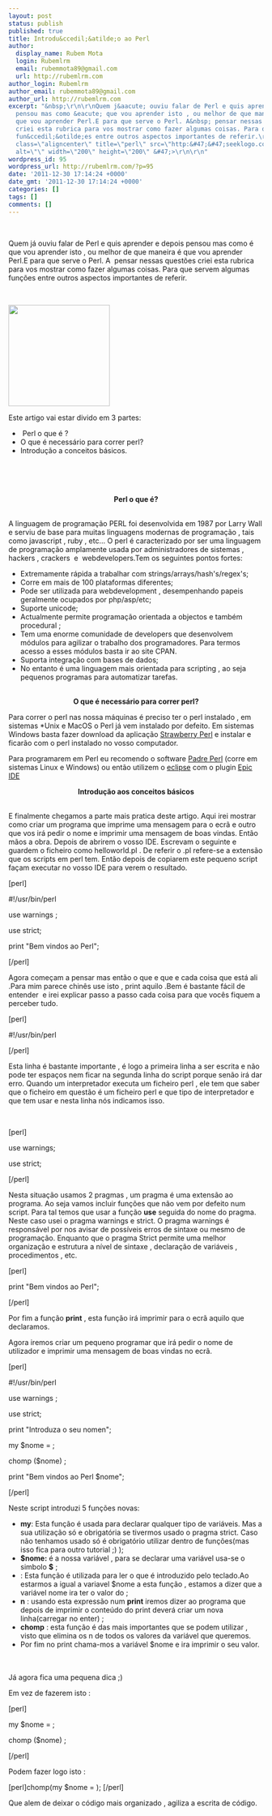 ```yaml
---
layout: post
status: publish
published: true
title: Introdu&ccedil;&atilde;o ao Perl
author:
  display_name: Rubem Mota
  login: Rubemlrm
  email: rubemmota89@gmail.com
  url: http://rubemlrm.com
author_login: Rubemlrm
author_email: rubemmota89@gmail.com
author_url: http://rubemlrm.com
excerpt: "&nbsp;\r\n\r\nQuem j&aacute; ouviu falar de Perl e quis aprender e depois
  pensou mas como &eacute; que vou aprender isto , ou melhor de que maneira &eacute;
  que vou aprender Perl.E para que serve o Perl. A&nbsp; pensar nessas quest&otilde;es
  criei esta rubrica para vos mostrar como fazer algumas coisas. Para que servem algumas
  fun&ccedil;&otilde;es entre outros aspectos importantes de referir.\r\n\r\n&nbsp;\r\n\r\n<img
  class=\"aligncenter\" title=\"perl\" src=\"http:&#47;&#47;seeklogo.com&#47;images&#47;P&#47;PERL-logo-392C2FBE62-seeklogo.com.gif\"
  alt=\"\" width=\"200\" height=\"200\" &#47;>\r\n\r\n"
wordpress_id: 95
wordpress_url: http://rubemlrm.com/?p=95
date: '2011-12-30 17:14:24 +0000'
date_gmt: '2011-12-30 17:14:24 +0000'
categories: []
tags: []
comments: []
---
```

<p> </p>
<p>Quem já ouviu falar de Perl e quis aprender e depois pensou mas como é que vou aprender isto , ou melhor de que maneira é que vou aprender Perl.E para que serve o Perl. A  pensar nessas questões criei esta rubrica para vos mostrar como fazer algumas coisas. Para que servem algumas funções entre outros aspectos importantes de referir.</p>
<p> </p>
<p><img class="aligncenter" title="perl" src="http://seeklogo.com/images/P/PERL-logo-392C2FBE62-seeklogo.com.gif" alt="" width="200" height="200" /></p>
<p><a id="more"></a><a id="more-95"></a></p>
<p>Este artigo vai estar divido em 3 partes:</p>
<ul>
<li> Perl o que é ?</li>
<li>O que é necessário para correr perl?</li>
<li>Introdução a conceitos básicos.</li><br />
</ul><br />
 </p>
<p style="text-align: center;"><strong>Perl o que é?</strong></p><br />
A linguagem de programação PERL foi desenvolvida em 1987 por Larry Wall e serviu de base para muitas linguagens modernas de programação , tais como javascript , ruby , etc... O perl é caracterizado por ser uma linguagem de programação amplamente usada por administradores de sistemas , hackers , crackers  e  webdevelopers.Tem os seguintes pontos fortes:</p>
<ul>
<li>Extremamente rápida a trabalhar com strings/arrays/hash's/regex's;</li>
<li>Corre em mais de 100 plataformas diferentes;</li>
<li>Pode ser utilizada para webdevelopment , desempenhando papeis geralmente ocupados por php/asp/etc;</li>
<li>Suporte unicode;</li>
<li>Actualmente permite programação orientada a objectos e também procedural ;</li>
<li>Tem uma enorme comunidade de developers que desenvolvem módulos para agilizar o trabalho dos programadores. Para termos acesso a esses módulos basta ir ao site CPAN.</li>
<li>Suporta integração com bases de dados;</li>
<li>No entanto é uma linguagem mais orientada para scripting , ao seja pequenos programas para automatizar tarefas.</li><br />
</ul></p>
<p style="text-align: center;"><strong>O que é necessário para correr perl?</strong></p></p>
<p style="text-align: left;">Para correr o perl nas nossa máquinas é preciso ter o perl instalado , em sistemas *Unix e MacOS o Perl já vem instalado por defeito. Em sistemas Windows basta fazer download da aplicação <a title="Strawberry Perl" href="http://strawberryperl.com/" target="_blank">Strawberry Perl</a> e instalar e ficarão com o perl instalado no vosso computador.</p></p>
<p style="text-align: left;">Para programarem em Perl eu recomendo o software <a title="Padre Perl" href="http://padre.perlide.org/" target="_blank">Padre Perl</a> (corre em sistemas Linux e Windows) ou então utilizem o <a title="Eclipse" href="http://www.eclipse.org/" target="_blank">eclipse</a> com o plugin <a title="EPIC IDE" href="http://www.epic-ide.org/" target="_blank">Epic IDE</a></p></p>
<p style="text-align: center;"><strong>Introdução aos conceitos básicos</strong></p><br />
E finalmente chegamos a parte mais pratica deste artigo. Aqui irei mostrar como criar um programa que imprime uma mensagem para o ecrã e outro que vos irá pedir o nome e imprimir uma mensagem de boas vindas. Então mãos a obra. Depois de abrirem o vosso IDE. Escrevam o seguinte e guardem o ficheiro como helloworld.pl . De referir o .pl refere-se a extensão que os scripts em perl tem. Então depois de copiarem este pequeno script façam executar no vosso IDE para verem o resultado.</p>
<p>[perl]</p>
<p>#!/usr/bin/perl</p>
<p>use warnings ;</p>
<p>use strict;</p>
<p>print "Bem vindos ao Perl";</p>
<p>[/perl]</p>
<p>Agora começam a pensar mas então o que e que e cada coisa que está ali .Para mim parece chinês use isto , print aquilo .Bem é bastante fácil de entender  e irei explicar passo a passo cada coisa para que vocês fiquem a perceber tudo.</p>
<p>[perl]</p>
<p>#!/usr/bin/perl</p>
<p>[/perl]</p>
<p>Esta linha é bastante importante , é logo a primeira linha a ser escrita e não pode ter espaços nem ficar na segunda linha do script porque senão irá dar erro. Quando um interpretador executa um ficheiro perl , ele tem que saber que o ficheiro em questão é um ficheiro perl e que tipo de interpretador e que tem usar e nesta linha nós indicamos isso.</p>
<p> </p>
<p>[perl]</p>
<p>use warnings;</p>
<p>use strict;</p>
<p>[/perl]</p>
<p>Nesta situação usamos 2 pragmas , um pragma é uma extensão ao programa. Ao seja vamos incluir funções que não vem por defeito num script. Para tal temos que usar a função <strong>use</strong> seguida do nome do pragma. Neste caso usei o pragma warnings e strict. O pragma warnings é responsável por nos avisar de possíveis erros de sintaxe ou mesmo de programação. Enquanto que o pragma Strict permite uma melhor organização e estrutura a nível de sintaxe , declaração de variáveis , procedimentos , etc.</p>
<p>[perl]</p>
<p>print "Bem vindos ao Perl";</p>
<p>[/perl]</p>
<p>Por fim a função <strong>print</strong> , esta função irá imprimir para o ecrã aquilo que declaramos.</p>
<p>Agora iremos criar um pequeno programar que irá pedir o nome de utilizador e imprimir uma mensagem de boas vindas no ecrã.</p>
<p>[perl]</p>
<p>#!/usr/bin/perl</p>
<p>use warnings ;</p>
<p>use strict;</p>
<p>print "Introduza o seu nomen";</p>
<p>my $nome = <STDIN>;</p>
<p>chomp ($nome) ;</p>
<p>print "Bem vindos ao Perl $nome";</p>
<p>[/perl]</p>
<p>Neste script introduzi 5 funções novas:</p>
<ul>
<li><strong>my</strong>: Esta função é usada para declarar qualquer tipo de variáveis. Mas a sua utilização só e obrigatória se tivermos usado o pragma strict. Caso não tenhamos usado só é obrigatório utilizar dentro de funções(mas isso fica para outro tutorial ;) );</li>
<li><strong>$nome:</strong> é a nossa variável , para se declarar uma variável usa-se o simbolo <strong>$</strong> ;</li>
<li><strong><STDIN></strong> : Esta função é utilizada para ler o que é introduzido pelo teclado.Ao estarmos a igual a variavel $nome a esta função , estamos a dizer que a variável nome ira ter o valor do <STDIN> ;</li>
<li><strong>n</strong> : usando esta expressão num <strong>print</strong> iremos dizer ao programa que depois de imprimir o conteúdo do print deverá criar um nova linha(carregar no enter) ;</li>
<li><strong>chomp</strong> : esta função é das mais importantes que se podem utilizar , visto que elimina os n de todos os valores da variável que queremos.</li>
<li>Por fim no print chama-mos a variável $nome e ira imprimir o seu valor.</li><br />
</ul><br />
Já agora fica uma pequena dica ;)</p>
<p>Em vez de fazerem isto :</p>
<p>[perl]</p>
<p>my $nome = <STDIN>;</p>
<p>chomp ($nome) ;</p>
<p>[/perl]</p>
<p>Podem fazer logo isto :</p>
<p>[perl]chomp(my $nome = <STDIN>); [/perl]</p>
<p>Que alem de deixar o código mais organizado , agiliza a escrita de código.</p>
<p> </p>
